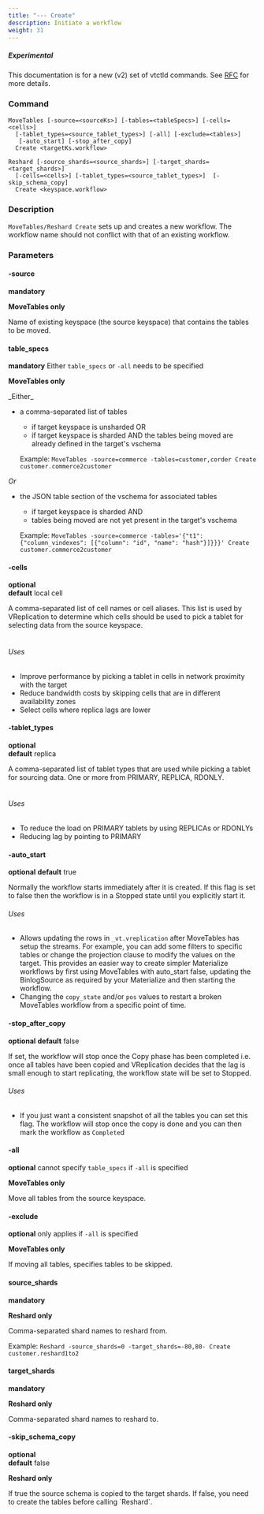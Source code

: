 ```yaml
---
title: "--- Create"
description: Initiate a workflow
weight: 31
---
```

##### _Experimental_
This documentation is for a new (v2) set of vtctld commands. See [RFC](https://github.com/vitessio/vitess/issues/7225) for more details.

### Command

```
MoveTables [-source=<sourceKs>] [-tables=<tableSpecs>] [-cells=<cells>]
  [-tablet_types=<source_tablet_types>] [-all] [-exclude=<tables>]
   [-auto_start] [-stop_after_copy]
  Create <targetKs.workflow>

Reshard [-source_shards=<source_shards>] [-target_shards=<target_shards>]
  [-cells=<cells>] [-tablet_types=<source_tablet_types>]  [-skip_schema_copy]
  Create <keyspace.workflow>

```

### Description

`MoveTables/Reshard Create` sets up and creates a new workflow. The workflow name should not conflict with that of an existing workflow.

### Parameters

#### -source
**mandatory**

**MoveTables only**
<div class="cmd">
Name of existing keyspace (the source keyspace) that contains the tables to be moved.
</div>

#### table_specs
**mandatory**  Either `table_specs` or `-all` needs to be specified

**MoveTables only**
<div class="cmd">
_Either_

* a comma-separated list of tables
  * if target keyspace is unsharded OR
  * if target keyspace is sharded AND the tables being moved are already defined in the target's vschema

  Example: `MoveTables -source=commerce -tables=customer,corder Create customer.commerce2customer`

_Or_

* the JSON table section of the vschema for associated tables
  * if target keyspace is sharded AND
  * tables being moved are not yet present in the target's vschema

  Example: `MoveTables -source=commerce -tables='{"t1":{"column_vindexes": [{"column": "id", "name": "hash"}]}}}' Create customer.commerce2customer`

</div>

#### -cells
**optional**\
**default** local cell

<div class="cmd">
A comma-separated list of cell names or cell aliases. This list is used by VReplication to determine which
cells should be used to pick a tablet for selecting data from the source keyspace.<br><br>

###### Uses

* Improve performance by picking a tablet in cells in network proximity with the target
* Reduce bandwidth costs by skipping cells that are in different availability zones
* Select cells where replica lags are lower
</div>

#### -tablet_types
**optional**\
**default** replica

<div class="cmd">
A comma-separated list of tablet types that are used while picking a tablet for sourcing data. One or more from PRIMARY, REPLICA, RDONLY.<br><br>

###### Uses

* To reduce the load on PRIMARY tablets by using REPLICAs or RDONLYs
* Reducing lag by pointing to PRIMARY
</div>


#### -auto_start

**optional**
**default** true

<div class="cmd">

Normally the workflow starts immediately after it is created. If this flag is set
to false then the workflow is in a Stopped state until you explicitly start it.

</div>

###### Uses
* Allows updating the rows in `_vt.vreplication` after MoveTables has setup the
streams. For example, you can add some filters to specific tables or change the
projection clause to modify the values on the target. This
provides an easier way to create simpler Materialize workflows by first using
MoveTables with auto_start false, updating the BinlogSource as required by your
Materialize and then starting the workflow.
* Changing the `copy_state` and/or `pos` values to restart a broken MoveTables workflow
from a specific point of time.

#### -stop_after_copy

**optional**
**default** false

<div class="cmd">

If set, the workflow will stop once the Copy phase has been completed i.e. once
all tables have been copied and VReplication decides that the lag
is small enough to start replicating, the workflow state will be set to Stopped.

###### Uses
* If you just want a consistent snapshot of all the tables you can set this flag. The workflow
will stop once the copy is done and you can then mark the workflow as `Complete`d

</div>

#### -all
**optional** cannot specify `table_specs` if `-all` is specified

**MoveTables only**
<div class="cmd">

Move all tables from the source keyspace.

</div>

#### -exclude
**optional** only applies if `-all` is specified

**MoveTables only**
<div class="cmd">

If moving all tables, specifies tables to be skipped.

</div>


#### source_shards
**mandatory**

**Reshard only**

<div class="cmd">
Comma-separated shard names to reshard from.

Example: `Reshard -source_shards=0 -target_shards=-80,80- Create customer.reshard1to2`

</div>

#### target_shards
**mandatory**

**Reshard only**

<div class="cmd">
Comma-separated shard names to reshard to.
</div>

#### -skip_schema_copy
**optional**\
**default** false

**Reshard only**

<div class="cmd">
If true the source schema is copied to the target shards. If false, you need to create the tables
before calling `Reshard`.
</div>
